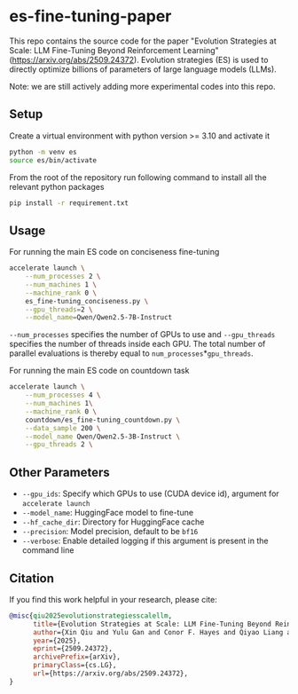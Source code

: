 # es-fine-tuning-paper
This repo contains the source code for the paper "Evolution Strategies at Scale: LLM Fine-Tuning Beyond Reinforcement Learning" (https://arxiv.org/abs/2509.24372). Evolution strategies (ES) is used to directly optimize billions of parameters of large language models (LLMs).

Note: we are still actively adding more experimental codes into this repo.

## Setup
Create a virtual environment with python version >= 3.10 and activate it
```bash
python -m venv es
source es/bin/activate
```

From the root of the repository run following command to install all the relevant python packages
```bash
pip install -r requirement.txt
```

## Usage
For running the main ES code on conciseness fine-tuning

```bash
accelerate launch \
    --num_processes 2 \
    --num_machines 1 \
    --machine_rank 0 \
    es_fine-tuning_conciseness.py \
    --gpu_threads=2 \
    --model_name=Qwen/Qwen2.5-7B-Instruct
```

`--num_processes` specifies the number of GPUs to use and `--gpu_threads` specifies the number of threads inside each GPU. The total number of parallel evaluations is thereby equal to `num_processes`*`gpu_threads`.

For running the main ES code on countdown task
```bash
accelerate launch \
    --num_processes 4 \
    --num_machines 1\
    --machine_rank 0 \
    countdown/es_fine-tuning_countdown.py \
    --data_sample 200 \
    --model_name Qwen/Qwen2.5-3B-Instruct \
    --gpu_threads 2 \
```

## Other Parameters

- `--gpu_ids`: Specify which GPUs to use (CUDA device id), argument for `accelerate launch`
- `--model_name`: HuggingFace model to fine-tune
- `--hf_cache_dir`: Directory for HuggingFace cache
- `--precision`: Model precision, default to be `bf16`
- `--verbose`: Enable detailed logging if this argument is present in the command line


## Citation

If you find this work helpful in your research, please cite:

```bibtex
@misc{qiu2025evolutionstrategiesscalellm,
      title={Evolution Strategies at Scale: LLM Fine-Tuning Beyond Reinforcement Learning}, 
      author={Xin Qiu and Yulu Gan and Conor F. Hayes and Qiyao Liang and Elliot Meyerson and Babak Hodjat and Risto Miikkulainen},
      year={2025},
      eprint={2509.24372},
      archivePrefix={arXiv},
      primaryClass={cs.LG},
      url={https://arxiv.org/abs/2509.24372}, 
}
```
